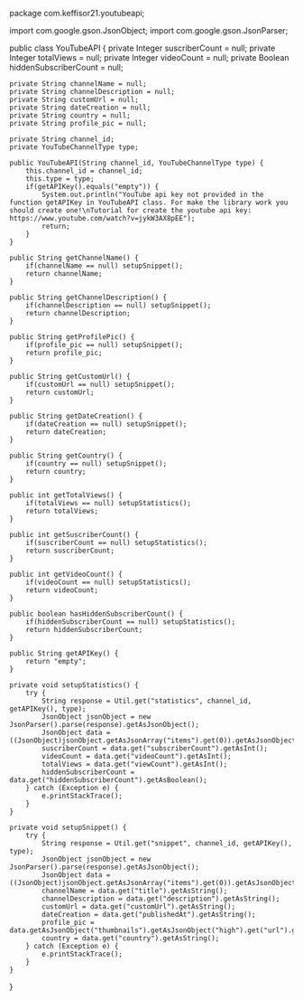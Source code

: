 package com.keffisor21.youtubeapi;

import com.google.gson.JsonObject;
import com.google.gson.JsonParser;

public class YouTubeAPI {
	private Integer suscriberCount = null;
	private Integer totalViews = null;
	private Integer videoCount = null;
	private Boolean hiddenSubscriberCount = null;
	
	private String channelName = null;
	private String channelDescription = null;
	private String customUrl = null;
	private String dateCreation = null;
	private String country = null;
	private String profile_pic = null;
	
	private String channel_id;
	private YouTubeChannelType type;
	
	public YouTubeAPI(String channel_id, YouTubeChannelType type) {
		this.channel_id = channel_id;
		this.type = type;
		if(getAPIKey().equals("empty")) {
			System.out.println("YouTube api key not provided in the function getAPIKey in YouTubeAPI class. For make the library work you should create one!\nTutorial for create the youtube api key: https://www.youtube.com/watch?v=jykW3AX8pEE");
			return;
		}
	}
	
	public String getChannelName() {
		if(channelName == null) setupSnippet();
		return channelName;
	}
	
	public String getChannelDescription() {
		if(channelDescription == null) setupSnippet();
		return channelDescription;
	}
	
	public String getProfilePic() {
		if(profile_pic == null) setupSnippet();
		return profile_pic;
	}
	
	public String getCustomUrl() {
		if(customUrl == null) setupSnippet();
		return customUrl;
	}
	
	public String getDateCreation() {
		if(dateCreation == null) setupSnippet();
		return dateCreation;
	}
	
	public String getCountry() {
		if(country == null) setupSnippet();
		return country;
	}
	
	public int getTotalViews() {
		if(totalViews == null) setupStatistics();
		return totalViews;
	}
	
	public int getSuscriberCount() {
		if(suscriberCount == null) setupStatistics();
		return suscriberCount;
	}
	
	public int getVideoCount() {
		if(videoCount == null) setupStatistics();
		return videoCount;
	}
	
	public boolean hasHiddenSubscriberCount() {
		if(hiddenSubscriberCount == null) setupStatistics();
		return hiddenSubscriberCount;
	}
	
	public String getAPIKey() {
		return "empty";
	}
	
	private void setupStatistics() {
		try {
			String response = Util.get("statistics", channel_id, getAPIKey(), type);
	    	JsonObject jsonObject = new JsonParser().parse(response).getAsJsonObject();
	    	JsonObject data = ((JsonObject)jsonObject.getAsJsonArray("items").get(0)).getAsJsonObject("statistics");
	    	suscriberCount = data.get("subscriberCount").getAsInt();
	    	videoCount = data.get("videoCount").getAsInt();
	    	totalViews = data.get("viewCount").getAsInt();
	    	hiddenSubscriberCount = data.get("hiddenSubscriberCount").getAsBoolean();
		} catch (Exception e) {
			e.printStackTrace();
		}
	}
	
	private void setupSnippet() {
		try {
			String response = Util.get("snippet", channel_id, getAPIKey(), type);
	    	JsonObject jsonObject = new JsonParser().parse(response).getAsJsonObject();
	    	JsonObject data = ((JsonObject)jsonObject.getAsJsonArray("items").get(0)).getAsJsonObject("snippet");
	    	channelName = data.get("title").getAsString();
	    	channelDescription = data.get("description").getAsString();
	    	customUrl = data.get("customUrl").getAsString();
	    	dateCreation = data.get("publishedAt").getAsString();
	    	profile_pic = data.getAsJsonObject("thumbnails").getAsJsonObject("high").get("url").getAsString();
	    	country = data.get("country").getAsString();
		} catch (Exception e) {
			e.printStackTrace();
		}
	}
	
}
